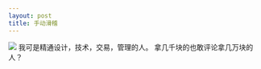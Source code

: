 ```yaml
---
layout: post
title: 手动滑稽
---
```


![](http://i.imgur.com/i7H8DBR.png)
我可是精通设计，技术，交易，管理的人。
拿几千块的也敢评论拿几万块的人？